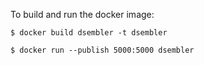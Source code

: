 To build and run the docker image:

```
$ docker build dsembler -t dsembler

$ docker run --publish 5000:5000 dsembler

```